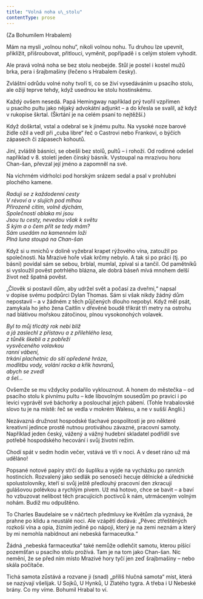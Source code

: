 ```yaml
---
title: "Volná noha u\_stolu"
contentType: prose
---
```


<section>

(Za Bohumilem Hrabalem)

</section>

<section>

Mám na mysli „volnou nohu“, nikoli volnou nohu. Tu druhou lze upevnit, přiklížit, přišroubovat, přitlouci, vyměnit, popřípadě i s celým stolem vyhodit.

Ale pravá volná noha se bez stolu neobejde. Stůl je postel i kostel mužů brka, pera i šrajbmašiny (řečeno s Hrabalem česky).

Zvláštní odrůdu volné nohy tvoří ti, co se živí vysedáváním u psacího stolu, ale ožijí teprve tehdy, když usednou ke stolu hostinskému.

Každý ovšem nesedá. Papá Hemingway například prý tvořil vzpřímen u psacího pultu jako nějaký advokátní adjunkt – a do křesla se svalil, až když v rukopise škrtal. (Škrtání je na celém psaní to nejtěžší.)

Když doškrtal, vstal a odebral se k jinému pultu. Na vysoké noze barové židle ožil a vedl při „cuba libre“ řeč o Castrovi nebo Frankovi, o býčích zápasech či zápasech kohoutů.

Jiní, zvláště básníci, se obešli bez stolů, pultů – i rohoží. Od rodinné odešel například v 8. století jeden čínský básník. Vystoupal na mrazivou horu Chan-šan, převzal její jméno a zapomněl na své.

Na vichrném vidrholci pod horským srázem sedal a psal v prohlubni plochého kamene.

_Raduji se z každodenní cesty  
V révoví a v slujích pod mlhou  
Přirozeně cítím, volně dýchám,  
Společností oblaka mi jsou  
Jsou tu cesty, nevedou však k světu  
S kým a o čem přít se tedy mám?  
Sám usedám na kamenném loži  
Plná luna stoupá na Chan-šan_

Když si u mnichů v dolině vyžebral krapet rýžového vína, zatoužil po společnosti. Na Mrazivé hoře však krčmy nebylo. A tak si po práci (tj. po básni) povídal sám se sebou, brblal, mumlal, zpíval si a tančil. Od pamětníků si vysloužil pověst potrhlého blázna, ale dobrá báseň mívá mnohem delší život než špatná pověst.

„Člověk si postavil dům, aby udržel svět a počasí za dveřmi,“ napsal v dopise svému podpůrci Dylan Thomas. Sám si však nikdy žádný dům nepostavil – a v žádném z těch půjčených dlouho nepobyl. Když měl psát, zamykala ho jeho žena Caitlin v dřevěné boudě třikrát tři metry na ostrohu nad blátivou mořskou zátočinou, plnou vysokonohých volavek.

_Byl to můj třicátý rok nebi blíž  
a já zaslechl z přístavu a z přilehlého lesa,  
z tůněk škeblí a z pobřeží  
vysvěceného volavkou  
ranní vábení,  
trkání plachetnic do sítí opředené hráze,  
modlitbu vody, volání racka a křik havranů,  
abych se zvedl  
a šel…_

Ovšemže se mu vždycky podařilo vyklouznout. A honem do městečka – od psacího stolu k pivnímu pultu – kde libovolným sousedům po pravici i po levici vyprávěl své báchorky a poslouchal jejich pábení. (Tohle hrabalovské slovo tu je na místě: řeč se vedla v mokrém Walesu, a ne v sušší Anglii.)

Nezávazná družnost hospodské tlachavé pospolitosti je pro některé kreativní jedince prostě nutnou protiváhou závazné, pracovní samoty. Například jeden český, vážený a vážný hudební skladatel podřídil své potřebě hospodského hecování i svůj životní režim.

Chodí spát v sedm hodin večer, vstává ve tři v noci. A v deset ráno už má uděláno!

Popsané notové papíry strčí do šuplíku a vyjde na vycházku po ranních hostincích. Rozvalený jako sedlák po senoseči hecuje dělnické a úřednické spolustolovníky, kteří si svůj ještě předlouhý pracovní den zkracují gulášovou polévkou a rychlým pivem. Už má hotovo, chce se bavit – a baví ho vzbuzovat nelibost těch pracujících poctivců k nám, utrmáceným volným nohám. Budiž mu odpuštěno.

To Charles Baudelaire se v náčrtech předmluvy ke Květům zla vyznává, že prahne po klidu a neustálé noci. Ale vzápětí dodává: „Pěvec ztřeštěných rozkoší vína a opia, žízním jedině po nápoji, který je na zemi neznám a který by mi nemohla nabídnout ani nebeská farmaceutka.“

Žádná „nebeská farmaceutka“ také nemůže odlehčit samotu, kterou píšící pozemšťan u psacího stolu prožívá. Tam je na tom jako Chan-šan. Nic nemění, že se před ním místo Mrazivé hory tyčí jen zeď šrajbmašiny – nebo skála počítače.

Tichá samota zůstává a rozvane ji (snad) „příliš hlučná samota“ míst, která se nazývají všelijak. U Sojků, U Hynků, U Zlatého tygra. A třeba i U Nebeské brány. Co my víme. Bohumil Hrabal to ví.

</section>
